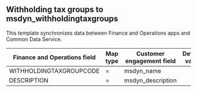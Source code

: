 ## Withholding tax groups to msdyn_withholdingtaxgroups

This template synchronizes data between Finance and Operations apps and Common Data Service.

Finance and Operations field | Map type | Customer engagement field | Default value
---|---|---|---
WITHHOLDINGTAXGROUPCODE | = | msdyn_name | 
DESCRIPTION | = | msdyn_description | 
